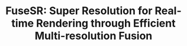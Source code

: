 ---
title: "FuseSR: Super Resolution for Real-time Rendering through Efficient Multi-resolution Fusion"
collection: publications
# permalink: '#'
venue: 'SIGGRAPH Asia'
paperurl: 'https://arxiv.org/abs/2310.09726/'
authors: 'Zhihua Zhong<b>*</b>, <b>Jingsen Zhu*[*Equal Contribution]</b>, Yuxin Dai, Chuankun Zheng, Guanlin Chen, Yuchi Huo, Rui Wang, Hujun Bao' 
project: 'https://isaac-paradox.github.io/FuseSR/'
code: 'https://github.com/Isaac-Paradox/FuseSR/'
dataset: '#'
---